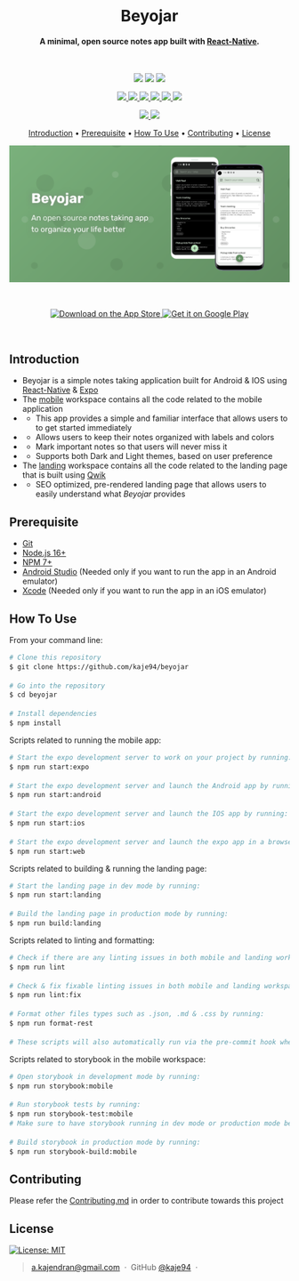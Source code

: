 <br>
<h1 align="center"> <b>Beyojar</b> </h1> 
<h4 align="center">A minimal, open source notes app built with <a href="https://reactnative.dev" target="_blank">React-Native</a>.</h4>
<br>

<p align="center">
  <img src="https://img.shields.io/badge/react_native-%2320232a.svg?style=for-the-badge&logo=react&logoColor=%2361DAFB">
  <img src="https://img.shields.io/badge/typescript-%23007ACC.svg?style=for-the-badge&logo=typescript&logoColor=white">
  <img src="https://img.shields.io/badge/expo-1C1E24?style=for-the-badge&logo=expo">
</p>

<p align="center">
  <a href="https://sonarcloud.io/component_measures?metric=Maintainability&id=kaje94_beyojar">
    <img src="https://sonarcloud.io/api/project_badges/measure?project=kaje94_beyojar&metric=sqale_rating">
  </a>
  <a href="https://sonarcloud.io/component_measures?metric=Coverage&view=list&id=kaje94_beyojar">
    <img src="https://sonarcloud.io/api/project_badges/measure?project=kaje94_beyojar&metric=coverage">
  </a>
  <a href="https://sonarcloud.io/component_measures?metric=bugs&id=kaje94_beyojar">
    <img src="https://sonarcloud.io/api/project_badges/measure?project=kaje94_beyojar&metric=bugs">
  </a>
  <a href="https://sonarcloud.io/component_measures?metric=vulnerabilities&id=kaje94_beyojar">
    <img src="https://sonarcloud.io/api/project_badges/measure?project=kaje94_beyojar&metric=vulnerabilities">
  </a>
  <a href="https://sonarcloud.io/component_measures?metric=code_smells&id=kaje94_beyojar">
    <img src="https://sonarcloud.io/api/project_badges/measure?project=kaje94_beyojar&metric=code_smells">
  </a>
  <a href="https://sonarcloud.io/component_measures?metric=Reliability&id=kaje94_beyojar">
    <img src="https://sonarcloud.io/api/project_badges/measure?project=kaje94_beyojar&metric=reliability_rating">
  </a>
</p>

<p align="center">
  <a href="https://gitter.im/beyojar/community?utm_source=badge&utm_medium=badge&utm_campaign=pr-badge">
    <img src="https://badges.gitter.im/beyojar/community.svg">
  </a>
  <a href="https://saythanks.io/to/a.kajendran">
    <img src="https://img.shields.io/badge/Say%20Thanks-!-1EAEDB.svg">
  </a>
</p>

<p align="center">
  <a href="#introduction">Introduction</a> •
  <a href="#prerequisite">Prerequisite</a> •
  <a href="#how-to-use">How To Use</a> •
  <a href="#contributing">Contributing</a> •
  <a href="#license">License</a>
</p>
<p align="center">
  <a href="https://beyojar.com">
    <img alt="Beyojar-Preview-Image" src="preview.png" width="1024">
  </a>
</p>
<br>
  <p align="center">
  <a href="https://apps.apple.com/us/app/beyojar/id6443962955">
    <img alt="Download on the App Store" title="App Store" src="http://i.imgur.com/0n2zqHD.png" width="140">
  </a> 
  <a href="https://play.google.com/store/apps/details?id=com.beyojar">
    <img alt="Get it on Google Play" title="Google Play" src="http://i.imgur.com/mtGRPuM.png" width="140">
  </a>
  </p>
<br>

## Introduction

-   Beyojar is a simple notes taking application built for Android & IOS using [React-Native](https://reactnative.dev/) & [Expo](https://expo.dev/)
-   The [mobile](mobile) workspace contains all the code related to the mobile application
-   -   This app provides a simple and familiar interface that allows users to to get started immediately
-   -   Allows users to keep their notes organized with labels and colors
-   -   Mark important notes so that users will never miss it
-   -   Supports both Dark and Light themes, based on user preference
-   The [landing](landing) workspace contains all the code related to the landing page that is built using [Qwik](https://qwik.builder.io/)
-   -   SEO optimized, pre-rendered landing page that allows users to easily understand what _Beyojar_ provides

## Prerequisite

-   [Git](https://git-scm.com)
-   [Node.js 16+](https://nodejs.org/en/download/)
-   [NPM 7+](http://npmjs.com)
-   [Android Studio](https://developer.android.com/studio) (Needed only if you want to run the app in an Android emulator)
-   [Xcode](https://developer.apple.com/xcode/) (Needed only if you want to run the app in an iOS emulator)

## How To Use

From your command line:

```bash
# Clone this repository
$ git clone https://github.com/kaje94/beyojar

# Go into the repository
$ cd beyojar

# Install dependencies
$ npm install
```

Scripts related to running the mobile app:

```bash
# Start the expo development server to work on your project by running:
$ npm run start:expo

# Start the expo development server and launch the Android app by running:
$ npm run start:android

# Start the expo development server and launch the IOS app by running:
$ npm run start:ios

# Start the expo development server and launch the expo app in a browser by running:
$ npm run start:web
```

Scripts related to building & running the landing page:

```bash
# Start the landing page in dev mode by running:
$ npm run start:landing

# Build the landing page in production mode by running:
$ npm run build:landing
```

Scripts related to linting and formatting:

```bash
# Check if there are any linting issues in both mobile and landing workspace by running:
$ npm run lint

# Check & fix fixable linting issues in both mobile and landing workspace by running:
$ npm run lint:fix

# Format other files types such as .json, .md & .css by running:
$ npm run format-rest

# These scripts will also automatically run via the pre-commit hook when you perform a commit
```

Scripts related to storybook in the mobile workspace:

```bash
# Open storybook in development mode by running:
$ npm run storybook:mobile

# Run storybook tests by running:
$ npm run storybook-test:mobile
# Make sure to have storybook running in dev mode or production mode before running this command

# Build storybook in production mode by running:
$ npm run storybook-build:mobile
```

## Contributing

Please refer the [Contributing.md](.github/CONTRIBUTING.md) in order to contribute towards this project

## License

[![License: MIT](https://img.shields.io/badge/License-MIT-yellow.svg)](LICENSE)

> [a.kajendran@gmail.com](mailto:a.kajendran@gmail.com) &nbsp;&middot;&nbsp;
> GitHub [@kaje94](https://github.com/kaje94) &nbsp;&middot;&nbsp;
